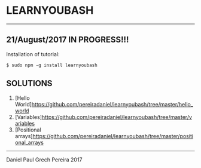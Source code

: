 # LEARNYOUBASH
---

## 21/August/2017 IN PROGRESS!!!

Installation of tutorial:
```
$ sudo npm -g install learnyoubash
```

## SOLUTIONS

1. [Hello World]<https://github.com/pereiradaniel/learnyoubash/tree/master/hello_world>
2. [Variables]<https://github.com/pereiradaniel/learnyoubash/tree/master/variables>
3. [Positional arrays]<https://github.com/pereiradaniel/learnyoubash/tree/master/positional_arrays>

---
Daniel Paul Grech Pereira 2017
